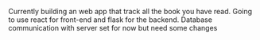 Currently building an web app that track all the book you have read. Going to use react for front-end and flask for the backend. Database communication with server set for now but need some changes
